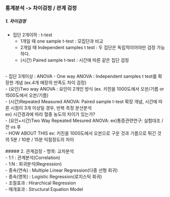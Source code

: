 ### 통계분석 -> 차이검정 / 관계 검정
  
##### 1. 차이검정 
- 집단 2개이하 : t-test <br>
	- 1개일 때 one sample t-test : 모집단과 비교<br>
	- 2개일 때 Independent samples t test : 두 집단은 독립적이어야만 검정 가능하다.<br>
	- (시간) Paired sample t-test : 시간에 따른 같은 집단 검정<br>
<br>
- 집단 3개이상 : ANOVA 
	- One way ANOVA : Independent samples t test를 확장한 개념 (ex.4개 매장의 만족도 차이 검정)<br>
      	- (요인)Two way ANOVA : 요인이 2개인 방식 (ex. 키친을 1000도에서 오븐/기름 or 1500도에서 오븐/기름)<br>
	- (시간)Repeated Measured ANOVA: Paired sample t-test 확장 개념, 시간에 따른 시점이 3개 이상일 경우, 반복 측정 분산분석 <br>
	  ex) 시간경과에 따라 혈중 농도의 차이가 있는가?<br>
	- (요인+시간)Two Way Repeated Mesured ANOVA: ex)통증관련연구: 실험대조 / 전 vs 후  <br>
        	- HOW ABOUT THIS ex: 키친을 1000도에서 오븐으로 구운 것과 기름으로 튀긴 것의  5분 / 10분 / 15분  익힘정도의 차이<br>
<br>
##### 2. 관계검정
- 명목: 교차분석<br>
- 1:1 : 관계분석(Correlation)<br>
- 1:N : 회귀분석(Regression)<br>
	- 종속(연속) : Multiple Linear Regression(다중 선형 회귀)<br>
	- 종속(명목) : Logistic Regression(로지스틱 회귀)<br>
	- 조절효과 : Hirarchical Regression<br>
	- 매개효과 : Structural Equation Model
